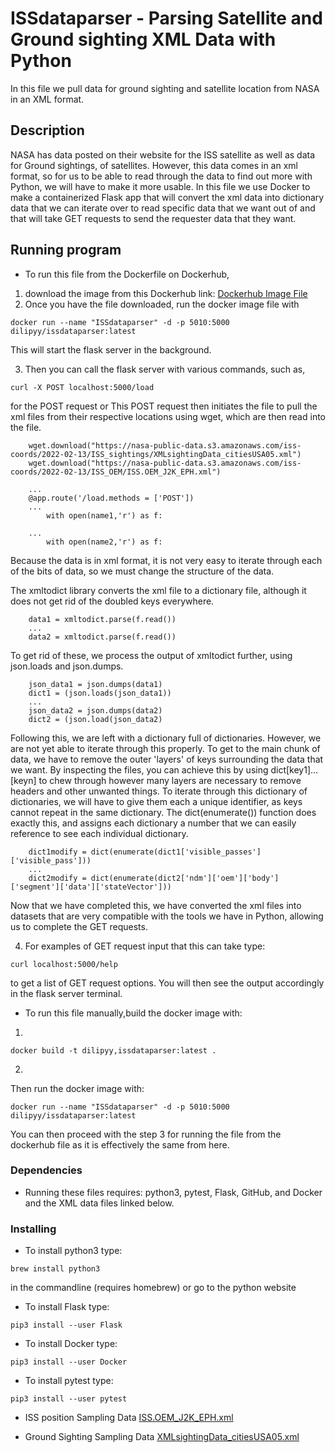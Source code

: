 # ISSdataparser - Parsing Satellite and Ground sighting XML Data with Python

In this file we pull data for ground sighting and satellite location from NASA in an XML format.
## Description
NASA has data posted on their website for the ISS satellite as well as data for Ground sightings, of satellites. 
However, this data comes in an xml format, so for us to be able to read through the data to find out more with Python, we will have to make it more usable. In this file we use Docker  to make a containerized Flask app that will convert the xml data into dictionary data that we can iterate over to read specific data that we want out of and that will take GET requests to send the requester data that they want.

## Running program
* To run this file from the Dockerfile on Dockerhub, 
1. download the image from this Dockerhub link:
    [Dockerhub Image File](https://hub.docker.com/repository/docker/dilipyy/issdataparser)
2. Once you have the file downloaded, run the docker image file with
```
docker run --name "ISSdataparser" -d -p 5010:5000 dilipyy/issdataparser:latest
```
This will start the flask server in the background.

3. Then you can call the flask server with various commands, such as,
```
curl -X POST localhost:5000/load
```
for the POST request or
This POST request then initiates the file to pull the xml files from their respective locations using wget, which are then read into the file.

```
    wget.download("https://nasa-public-data.s3.amazonaws.com/iss-coords/2022-02-13/ISS_sightings/XMLsightingData_citiesUSA05.xml")
    wget.download("https://nasa-public-data.s3.amazonaws.com/iss-coords/2022-02-13/ISS_OEM/ISS.OEM_J2K_EPH.xml")
    
    ...
    @app.route('/load.methods = ['POST'])
    ...
        with open(name1,'r') as f:

    ...
        with open(name2,'r') as f:

```

Because the data is in xml format, it is not very easy to iterate through each of the bits of data, so we must change the structure of the data.

The xmltodict library converts the xml file to a dictionary file, although it does not get rid of the doubled keys everywhere.

``` ...
    data1 = xmltodict.parse(f.read())
    ...
    data2 = xmltodict.parse(f.read())
```
To get rid of these, we process the output of xmltodict further, using json.loads and json.dumps. 

```
    json_data1 = json.dumps(data1)
    dict1 = (json.loads(json_data1))
    ...
    json_data2 = json.dumps(data2)
    dict2 = (json.load(json_data2)
```
    
Following this, we are left with a dictionary full of dictionaries. However, we are not yet able to iterate through this properly. To get to the main chunk of data, we have to remove the outer 'layers' of keys surrounding the data that we want. By inspecting the files, you can achieve this by using dict[key1]...[keyn] to chew through however many layers are necessary to remove headers and other unwanted things. To iterate through this dictionary of dictionaries, we will have to give them each a unique identifier, as keys cannot repeat in the same dictionary. The dict(enumerate()) function does exactly this, and assigns each dictionary a number that we can easily reference to see each individual dictionary. 

```
    dict1modify = dict(enumerate(dict1['visible_passes']['visible_pass']))
    ...
    dict2modify = dict(enumerate(dict2['ndm']['oem']['body']['segment']['data']['stateVector']))
```
Now that we have completed this, we have converted the xml files into datasets that are very compatible with the tools we have in Python, allowing us to complete the GET requests.

4. For examples of GET request input that this can take type:
```
curl localhost:5000/help
```
to get a list of GET request options.
You will then see the output accordingly in the flask server terminal.
* To run this file manually,build the docker image with:
1. 
```
docker build -t dilipyy,issdataparser:latest .
```
2. 
Then run the docker image with:
```
docker run --name "ISSdataparser" -d -p 5010:5000 dilipyy/issdataparser:latest
```
You can then proceed with the step 3 for running the file from the dockerhub file as it is effectively the same from here.

### Dependencies

* Running these files requires: python3, pytest, Flask, GitHub, and Docker and the XML data files linked below.
### Installing
* To install python3 type:
```
brew install python3
```
in the commandline (requires homebrew)
or go to the python website
* To install Flask type:
```
pip3 install --user Flask
```
* To install Docker type:
```
pip3 install --user Docker
```
* To install pytest type:
```
pip3 install --user pytest
```
* ISS position Sampling Data
[ISS.OEM_J2K_EPH.xml](https://nasa-public-data.s3.amazonaws.com/iss-coords/2022-02-13/ISS_OEM/ISS.OEM_J2K_EPH.xml)

* Ground Sighting Sampling Data
[XMLsightingData_citiesUSA05.xml](https://nasa-public-data.s3.amazonaws.com/iss-coords/2022-02-13/ISS_sightings/XMLsightingData_citiesUSA05.xml)


